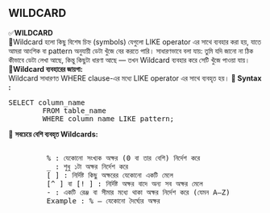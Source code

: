 ## WILDCARD 
✅<b>WILDCARD</b> <br> 
🔷Wildcard হলো কিছু বিশেষ চিহ্ন (symbols) যেগুলো LIKE operator এর সাথে ব্যবহার করা হয়, যাতে আমরা আংশিক বা pattern অনুযায়ী ডেটা খুঁজে বের করতে পারি।  সাধারণভাবে বলা যায়: তুমি যদি জানো না ঠিক কীভাবে ডেটা লেখা আছে, কিন্তু কিছুটা ধারণা আছে — তখন Wildcard ব্যবহার করে সেটি খুঁজে পাওয়া যায়। 
🔷<b>Wildcard ব্যবহারের জায়গা: </b> <br> Wildcard সাধারণত WHERE clause-এর মধ্যে LIKE operator এর সাথে ব্যবহৃত হয়। 
🔷<b> Syntax : </b>  
<pre>SELECT column_name
		FROM table_name
		WHERE column_name LIKE pattern;  </pre>		 
🔷 <b>সবচেয়ে বেশি ব্যবহৃত Wildcards: </b> 
<pre> 
		 % : যেকোনো সংখ্যক অক্ষর (0 বা তার বেশি) নির্দেশ করে 
		 _ : শুধু ১টা অক্ষর নির্দেশ করে 
		 [ ] : নির্দিষ্ট কিছু অক্ষরের যেকোনো একটি মেলে 
		 [^ ] বা [! ] : নির্দিষ্ট অক্ষর বাদে অন্য সব অক্ষর মেলে 
		 - : একটি রেঞ্জ বা সীমার মধ্যে থাকা অক্ষর নির্দেশ করে (যেমন A–Z) 
		 Example : % — যেকোনো দৈর্ঘ্যের অক্ষর
</pre> 



